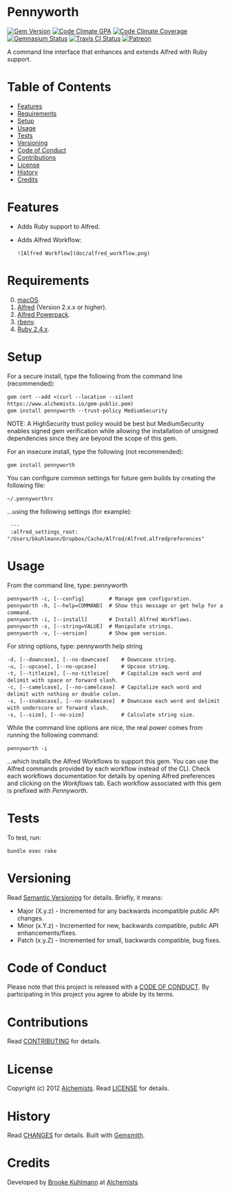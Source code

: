 # Pennyworth

[![Gem Version](https://badge.fury.io/rb/pennyworth.svg)](http://badge.fury.io/rb/pennyworth)
[![Code Climate GPA](https://codeclimate.com/github/bkuhlmann/pennyworth.svg)](https://codeclimate.com/github/bkuhlmann/pennyworth)
[![Code Climate Coverage](https://codeclimate.com/github/bkuhlmann/pennyworth/coverage.svg)](https://codeclimate.com/github/bkuhlmann/pennyworth)
[![Gemnasium Status](https://gemnasium.com/bkuhlmann/pennyworth.svg)](https://gemnasium.com/bkuhlmann/pennyworth)
[![Travis CI Status](https://secure.travis-ci.org/bkuhlmann/pennyworth.svg)](https://travis-ci.org/bkuhlmann/pennyworth)
[![Patreon](https://img.shields.io/badge/patreon-donate-brightgreen.svg)](https://www.patreon.com/bkuhlmann)

A command line interface that enhances and extends Alfred with Ruby support.

<!-- Tocer[start]: Auto-generated, don't remove. -->

# Table of Contents

- [Features](#features)
- [Requirements](#requirements)
- [Setup](#setup)
- [Usage](#usage)
- [Tests](#tests)
- [Versioning](#versioning)
- [Code of Conduct](#code-of-conduct)
- [Contributions](#contributions)
- [License](#license)
- [History](#history)
- [Credits](#credits)

<!-- Tocer[finish]: Auto-generated, don't remove. -->

# Features

- Adds Ruby support to Alfred.
- Adds Alfred Workflow:

      ![Alfred Workflow](doc/alfred_workflow.png)

# Requirements

0. [macOS](https://www.apple.com/macos).
0. [Alfred](https://www.alfredapp.com) (Version 2.x.x or higher).
0. [Alfred Powerpack](https://www.alfredapp.com/purchase).
0. [rbenv](https://github.com/sstephenson/rbenv).
0. [Ruby 2.4.x](https://www.ruby-lang.org).

# Setup

For a secure install, type the following from the command line (recommended):

    gem cert --add <(curl --location --silent https://www.alchemists.io/gem-public.pem)
    gem install pennyworth --trust-policy MediumSecurity

NOTE: A HighSecurity trust policy would be best but MediumSecurity enables signed gem verification while
allowing the installation of unsigned dependencies since they are beyond the scope of this gem.

For an insecure install, type the following (not recommended):

    gem install pennyworth

You can configure common settings for future gem builds by creating the following file:

    ~/.pennyworthrc

...using the following settings (for example):

     ---
     :alfred_settings_root: "/Users/bkuhlmann/Dropbox/Cache/Alfred/Alfred.alfredpreferences"

# Usage

From the command line, type: pennyworth

    pennyworth -c, [--config]        # Manage gem configuration.
    pennyworth -h, [--help=COMMAND]  # Show this message or get help for a command.
    pennyworth -i, [--install]       # Install Alfred Workflows.
    pennyworth -s, [--string=VALUE]  # Manipulate strings.
    pennyworth -v, [--version]       # Show gem version.

For string options, type: pennyworth help string

    -d, [--downcase], [--no-downcase]    # Downcase string.
    -u, [--upcase], [--no-upcase]        # Upcase string.
    -t, [--titleize], [--no-titleize]    # Capitalize each word and delimit with space or forward slash.
    -c, [--camelcase], [--no-camelcase]  # Capitalize each word and delimit with nothing or double colon.
    -s, [--snakecase], [--no-snakecase]  # Downcase each word and delimit with underscore or forward slash.
    -s, [--size], [--no-size]            # Calculate string size.

While the command line options are nice, the real power comes from running the following command:

    pennyworth -i

...which installs the Alfred Workflows to support this gem. You can use the Alfred commands
provided by each workflow instead of the CLI. Check each workflows documentation for details by
opening Alfred preferences and clicking on the _Workflows_ tab. Each workflow associated with this
gem is prefixed with _Pennyworth_.

# Tests

To test, run:

    bundle exec rake

# Versioning

Read [Semantic Versioning](http://semver.org) for details. Briefly, it means:

- Major (X.y.z) - Incremented for any backwards incompatible public API changes.
- Minor (x.Y.z) - Incremented for new, backwards compatible, public API enhancements/fixes.
- Patch (x.y.Z) - Incremented for small, backwards compatible, bug fixes.

# Code of Conduct

Please note that this project is released with a [CODE OF CONDUCT](CODE_OF_CONDUCT.md). By
participating in this project you agree to abide by its terms.

# Contributions

Read [CONTRIBUTING](CONTRIBUTING.md) for details.

# License

Copyright (c) 2012 [Alchemists](https://www.alchemists.io).
Read [LICENSE](LICENSE.md) for details.

# History

Read [CHANGES](CHANGES.md) for details.
Built with [Gemsmith](https://github.com/bkuhlmann/gemsmith).

# Credits

Developed by [Brooke Kuhlmann](https://www.alchemists.io) at [Alchemists](https://www.alchemists.io)
